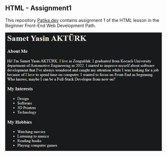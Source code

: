 ## HTML - Assignment1

This repository [Patika.dev](https://www.patika.dev/tr) contains assignment 1 of the HTML lesson in the Beginner Front-End Web Development Path.

![My First Page](https://github.com/akturksametyasin/Patika.dev-HTML/blob/main/odev1/image/myfirstwebpage.png)
